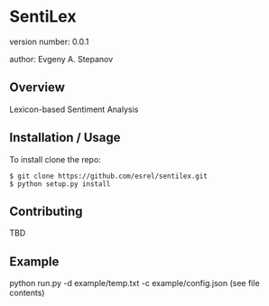 SentiLex
===============================

version number: 0.0.1

author: Evgeny A. Stepanov

Overview
--------

Lexicon-based Sentiment Analysis

Installation / Usage
--------------------

To install clone the repo:

    $ git clone https://github.com/esrel/sentilex.git
    $ python setup.py install
    
Contributing
------------

TBD

Example
-------

python run.py -d example/temp.txt -c example/config.json
(see file contents)
